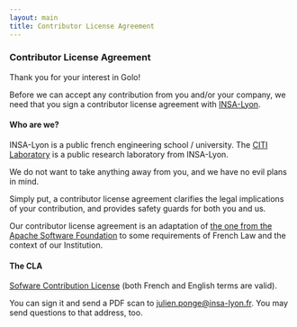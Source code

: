 ```yaml
---
layout: main
title: Contributor License Agreement
---
```


### Contributor License Agreement

Thank you for your interest in Golo!

Before we can accept any contribution from you and/or your company, we need that you sign a
contributor license agreement with [INSA-Lyon](http://www.insa-lyon.fr/).


#### Who are we?

INSA-Lyon is a public french engineering school / university.
The [CITI Laboratory](http://www.citi-lab.fr/) is a public research laboratory from INSA-Lyon.

We do not want to take anything away from you, and we have no evil plans in mind.

Simply put, a contributor license agreement clarifies the legal implications of your contribution,
and provides safety guards for both you and us.

Our contributor license agreement is an adaptation of
[the one from the Apache Software Foundation](http://www.apache.org/licenses/) to some requirements
of French Law and the context of our Institution.

#### The CLA

[Sofware Contribution License](golo-cla.pdf) (both French and English terms are valid).

You can sign it and send a PDF scan to
[julien.ponge@insa-lyon.fr](mailto:julien.ponge@insa-lyon.fr).
You may send questions to that address, too.
